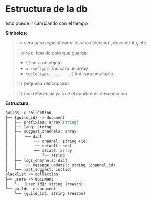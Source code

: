 # Estructura de la db

esto puede ir cambiando con el tiempo

**Simbolos:**

> `->` sera para especificar si es una coleccion, documento, etc

> `:` dira el tipo de dato que guarda:
>
> -   `{}` sera un objeto
> -   `array[type]` indicara un array
> -   `tuple[type, ..., ...]` indicara una tupla

> `()` pequeña descripcion

> `{}` una referencia ya que el nombre es desconocido

**Estructura:**

```markdown
guilds -> collection
├── {guild_id} -> document
│   ├── prefixies: array[string]
│   ├── lang: string
│   ├── suggest_channels: array
│   │   └── dict
│   │       ├── channel: string (id) 
│   │       ├── default: bool
│   │       └── alias?: array
│   │           └── string
│   ├── logs_channels: dict
│   │   └── message_update?: string (channel_id)
│   └── last_suggest: int(id)
blacklist -> collection
├── users -> document
│   └── {user_id}: string (reason)
└── guilds -> document
    └── {guild_id}: string (reason)
```

<!-- {id_servidor} -> coleccion
├── bienvenidas -> documento
│   ├── canal: id
│   ├── mensaje: string
│   └── roles (lista de roles para dar): list
├── moderacion -> documento
│   ├── warns: int
│   └── message: boolean
├── report -> documento
│   └── channel: id
├── suggest -> documento / subcoleccion
│   ├── suggestions -> coleccion
│   │   └── {id} -> documento
│   │       ├── channel: id
│   │       ├── author: id
│   │       └── suggest: string
│   ├── {channel_name}: id
│   ├── lastId: int
│   └── predetermined: id
├── users -> documento / subcoleccion
│   └── {id_usuario} -> coleccion
│       ├── sanctions -> documento
│       │   ├── warn (lista que contiene mapas con los datos de cada warn): list
│       │   ├── mute (lista que contiene mapas con los datos de cada mute): list
│       │   └── ban (lista que contiene mapas con los datos de cada ban): list
│       └── reports -> documento
│           ├── report1 (datos del reporte): map
│           │   ├── id: int
│           │   └── report: str
│           └── report_id: int
config -> coleccion
├── {id_servidor} -> documento
│   ├── prefix: str
│   ├── attachments: id
│   ├── blacklistChannels (lista con id de canales): list
│   └── lang: str
├── bot -> documento
│   ├── prefixes (lista que contiene todos los prefijos): list
│   ├── afks (mapa) con todos los afk): map
│   └── mutes (mapa con todos los mutes): map
users -> coleccion
└── {id_usuario} -> documento / subcoleccion
    └── notes -> coleccion
        └── {cuaderno} -> document
            ├── config: map
            │   ├── description: str
            │   └── color: hex
            └── {page}: map
                └── contenido -->
